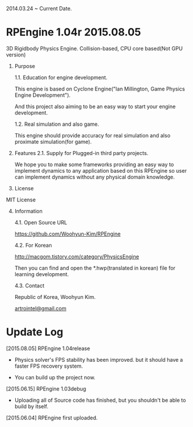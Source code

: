 
 2014.03.24 ~ Current Date.

# RPEngine 1.04r 2015.08.05


 3D Rigidbody Physics Engine.
 Collision-based, CPU core based(Not GPU version)

1. Purpose

	1.1. Education for engine development.

	 This engine is based on Cyclone Engine("Ian Millington, Game Physics Engine Development").

	 And this project also aiming to be an easy way to start your engine development.

	1.2. Real simulation and also game.

	 This engine should provide accuracy for real simulation and also proximate simulation(for game).


2. Features
	2.1. Supply for Plugged-in third party projects.

	 We hope you to make some frameworks providing an easy way to implement dynamics to any application based on this RPEngine so user can implement dynamics without any physical domain knowledge.


3. License

 MIT License


4. Information

	4.1. Open Source URL

	 https://github.com/Woohyun-Kim/RPEngine

	4.2. For Korean

	 http://macgom.tistory.com/category/PhysicsEngine

	 Then you can find and open the *.hwp(translated in korean) file for learning development.

	4.3. Contact

	 Republic of Korea, Woohyun Kim.

	 artrointel@gmail.com

	 

# Update Log


[2015.08.05] RPEngine 1.04release

- Physics solver's FPS stability has been improved. but it should have a faster FPS recovery system.

- You can build up the project now.


[2015.06.15] RPEngine 1.03debug

- Uploading all of Source code has finished, but you shouldn't be able to build by itself.


[2015.06.04] RPEngine first uploaded.
